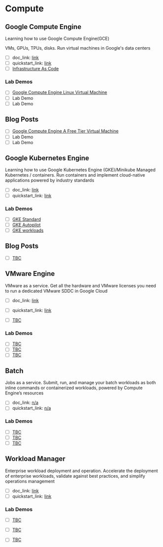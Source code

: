# Compute

## Google Compute Engine

Learning how to use Google Compute Engine(GCE)

VMs, GPUs, TPUs, disks. Run virtual machines in Google's data centers

- [ ] doc_link: [link](https://cloud.google.com/compute/docs?hl=en_US)
- [ ] quickstart_link: [link](https://cloud.google.com/compute/docs/quickstart-linux?hl=en_US)
- [ ] [Infrastructure As Code](https://github.com/rosera/cloud-provider-iac/blob/main/compute/terraform/README.md)

### Lab Demos
- [ ] [Google Compute Engine Linux Virtual Machine](https://www.cloudskillsboost.google/focuses/3563?catalog_rank=%7B%22rank%22%3A5%2C%22num_filters%22%3A2%2C%22has_search%22%3Atrue%7D&parent=catalog&search_id=35743123) 
- [ ] Lab Demo 
- [ ] Lab Demo 

## Blog Posts
- [ ] [Google Compute Engine A Free Tier Virtual Machine](https://richrose.dev/posts/cloud/google-cloud/gcp-virtual-machine/)
- [ ] Lab Demo 
- [ ] Lab Demo 

## Google Kubernetes Engine

Learning how to use Google Kubernetes Engine (GKE)/Minikube
Managed Kubernetes / containers. Run containers and implement cloud-native applications powered by industry standards

- [ ] doc_link: [link](https://cloud.google.com/kubernetes-engine/docs?hl=en_US)
- [ ] quickstart_link: [link](https://cloud.google.com/kubernetes-engine/docs/quickstart?hl=en_US)

### Lab Demos
- [ ] [GKE Standard](TBC) 
- [ ] [GKE Autopilot](https://www.cloudskillsboost.google/focuses/20936?catalog_rank=%7B%22rank%22%3A5%2C%22num_filters%22%3A2%2C%22has_search%22%3Atrue%7D&parent=catalog&search_id=35743271) 
- [ ] [GKE workloads](https://www.cloudskillsboost.google/focuses/557?catalog_rank=%7B%22rank%22%3A30%2C%22num_filters%22%3A2%2C%22has_search%22%3Atrue%7D&parent=catalog&search_id=35743217)

## Blog Posts

- [ ] [TBC]()

## VMware Engine 

VMware as a service. Get all the hardware and VMware licenses you need to run a dedicated VMware SDDC in Google Cloud

- [ ] doc_link: [link](https://cloud.google.com/vmware-engine/docs?hl=en_US)
- [ ] quickstart_link: [link](https://cloud.google.com/vmware-engine/docs/quickstart-prerequisites?hl=en_US)

- [ ] [TBC]()

### Lab Demos
- [ ] [TBC](TBC) 
- [ ] [TBC](TBC) 
- [ ] [TBC](TBC) 

## Batch 

Jobs as a service. Submit, run, and manage your batch workloads as both inline commands or containerized workloads, powered by Compute Engine’s resources

- [ ] doc_link: [n/a]()
- [ ] quickstart_link: [n/a]()

### Lab Demos
- [ ] [TBC](TBC) 
- [ ] [TBC](TBC) 
- [ ] [TBC](TBC) 

## Workload Manager 

Enterprise workload deployment and operation. Accelerate the deployment of enterprise workloads, validate against best practices, and simplify operations management

- [ ] doc_link: [link](https://cloud.google.com/workload-manager/docs?hl=en_US)
- [ ] quickstart_link: [link](https://cloud.google.com/workload-manager/docs/overview?hl=en_US)

### Lab Demos
- [ ] [TBC](TBC) 
- [ ] [TBC](TBC) 
- [ ] [TBC](TBC) 

